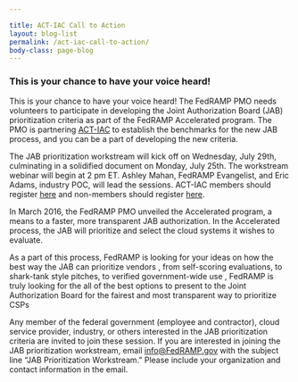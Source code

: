 ```yaml
---

title: ACT-IAC Call to Action
layout: blog-list
permalink: /act-iac-call-to-action/
body-class: page-blog
---
```

### This is your chance to have your voice heard!

This is your chance to have your voice heard! The FedRAMP PMO needs volunteers to participate in developing the Joint Authorization Board (JAB) prioritization criteria as part of the FedRAMP Accelerated program. The PMO is partnering [ACT-IAC](https://www.actiac.org/events/jab-prioritization-work-stream-kickoff-virtual-meeting) to establish the benchmarks for the new JAB process, and you can be a part of developing the new criteria.

The JAB prioritization workstream will kick off on Wednesday, July 29th, culminating in a solidified document on Monday, July 25th. The workstream webinar will begin at 2 pm ET. Ashley Mahan, FedRAMP Evangelist, and Eric Adams, industry POC, will lead the sessions. ACT-IAC members should register [here](https://www.actiac.org/events/jab-prioritization-work-stream-kickoff-virtual-meeting) and non-members should register [here](http://rwright@actiac.org).

In March 2016, the FedRAMP PMO unveiled the Accelerated program, a means to a faster, more transparent JAB authorization. In the Accelerated process, the JAB will prioritize and select the cloud systems it wishes to evaluate.

As a part of this process, FedRAMP is looking for your ideas on how the best way the JAB can prioritize vendors , from self-scoring evaluations, to shark-tank style pitches, to verified government-wide use , FedRAMP is truly looking for the all of the best options to present to the Joint Authorization Board for the fairest and most transparent way to prioritize CSPs

Any member of the federal government (employee and contractor), cloud service provider, industry, or others interested in the JAB prioritization criteria are invited to join these session. If you are interested in joining the JAB prioritization workstream, email [info@FedRAMP.gov](mailto:info@FedRAMP.gov) with the subject line “JAB Prioritization Workstream.” Please include your organization and contact information in the email.

